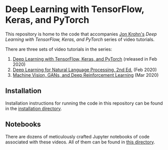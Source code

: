 # Deep Learning with TensorFlow, Keras, and PyTorch

This repository is home to the code that accompanies [Jon Krohn's](www.jonkrohn.com) *Deep Learning with TensorFlow, Keras, and PyTorch* series of video tutorials. 

There are three sets of video tutorials in the series: 

1. [Deep Learning with TensorFlow, Keras, and PyTorch](https://learning.oreilly.com/videos/deep-learning-with/9780136617617) (released in Feb 2020)
2. [Deep Learning for Natural Language Processing, 2nd Ed.](https://learning.oreilly.com/videos/deep-learning-for/9780136620013) (Feb 2020)
3. [Machine Vision, GANs, and Deep Reinforcement Learning](https://learning.oreilly.com/videos/machine-vision-gans/9780136620181) (Mar 2020)

## Installation

Installation instructions for running the code in this repository can be found in the [installation directory](https://github.com/jonkrohn/DLTFpT/tree/master/installation).

## Notebooks

There are dozens of meticulously crafted Jupyter notebooks of code associated with these videos. All of them can be found in [this directory](https://github.com/jonkrohn/DLTFpT/tree/master/notebooks). 
